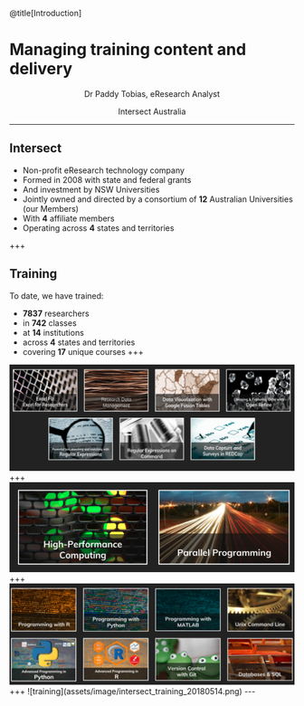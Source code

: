 @title[Introduction]


# Managing training content and delivery

<p><div align=center>Dr Paddy Tobias, eResearch Analyst</div></p>

<p><div align=center>Intersect Australia</div></p>


---
## Intersect
* Non-profit eResearch technology company
* Formed in 2008 with state and federal grants
* And investment by NSW Universities
* Jointly owned and directed by a consortium of **12** Australian Universities (our Members)
* With **4** affiliate members
* Operating across **4** states and territories

+++
## Training

To date, we have trained:
* **7837** researchers
* in **742** classes
* at **14** institutions
* across **4** states and territories
* covering **17** unique courses
+++
<img src="assets/image/data_courses.png" class="center">
+++
<img src="assets/image/compute_courses.png" class="center">
+++
<img src="assets/image/software-courses.png") class="center">
+++
![training](assets/image/intersect_training_20180514.png)
---
